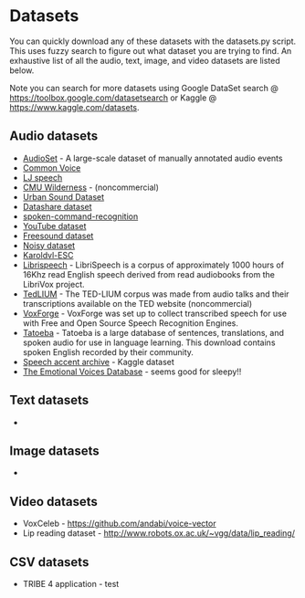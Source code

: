 # Datasets

You can quickly download any of these datasets with the datasets.py script. This uses fuzzy search to figure out what dataset you are trying to find. An exhaustive list of all the audio, text, image, and video datasets are listed below.

Note you can search for more datasets using Google DataSet search @ https://toolbox.google.com/datasetsearch or Kaggle @ https://www.kaggle.com/datasets.

## Audio datasets 
* [AudioSet](https://research.google.com/audioset/) - A large-scale dataset of manually annotated audio events
* [Common Voice](https://voice.mozilla.org/)
* [LJ speech](https://keithito.com/LJ-Speech-Dataset/)
* [CMU Wilderness](http://festvox.org/cmu_wilderness/) - (noncommercial)
* [Urban Sound Dataset](https://urbansounddataset.weebly.com/)
* [Datashare dataset](https://datashare.is.ed.ac.uk/handle/10283/2791)
* [spoken-command-recognition](https://github.com/JohannesBuchner/spoken-command-recognition)
* [YouTube dataset]()
* [Freesound dataset](https://www.kaggle.com/c/freesound-audio-tagging-2019/data)
* [Noisy dataset](https://datashare.is.ed.ac.uk/handle/10283/2791)
* [Karoldvl-ESC](https://github.com/karoldvl/ESC-50) 
* [Librispeech](https://www.openslr.org/12) - LibriSpeech is a corpus of approximately 1000 hours of 16Khz read English speech derived from read audiobooks from the LibriVox project.
* [TedLIUM](https://www.openslr.org/51/) - The TED-LIUM corpus was made from audio talks and their transcriptions available on the TED website (noncommercial)
* [VoxForge](http://www.repository.voxforge1.org/downloads/SpeechCorpus/Trunk/) - VoxForge was set up to collect transcribed speech for use with Free and Open Source Speech Recognition Engines.
* [Tatoeba](https://tatoeba.org/eng/downloads) - Tatoeba is a large database of sentences, translations, and spoken audio for use in language learning. This download contains spoken English recorded by their community.
* [Speech accent archive](https://www.kaggle.com/rtatman/speech-accent-archive/version/1) - Kaggle dataset
* [The Emotional Voices Database](https://github.com/numediart/EmoV-DB) - seems good for sleepy!!


## Text datasets
* 

## Image datasets
* 

## Video datasets
* VoxCeleb - https://github.com/andabi/voice-vector
* Lip reading dataset - http://www.robots.ox.ac.uk/~vgg/data/lip_reading/

## CSV datasets 
* TRIBE 4 application - test 
